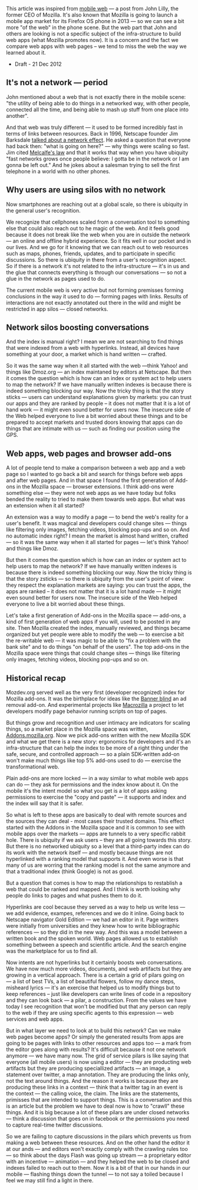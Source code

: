 This article was inspired from [mobile web](http://lilly.tumblr.com/post/38236111289/the-mobile-web) — a post from John Lilly, the former CEO of Mozilla. It's also known that Mozilla is going to launch a mobile app market for its Firefox OS phone in 2013 — so we can see a bit more "of the web" in the phone scene. But the web part that John and others are looking is not a specific subject of the infra-structure to build web apps (what Mozilla promotes now). It is a concern and the fact we compare web apps with web pages – we tend to miss the web the way we learned about it.  

* Draft - 21 Dec 2012

## It's not a network — period

John mentioned about a web that is not exactly there in the mobile scene: "the utility of being able to do things in a networked way, with other people, connected all the time, and being able to mash up stuff from one place into another".

And that web was truly different — it used to be formed incredibly fast in terms of links between resources. Back in 1996, Netscape founder Jim Barksdale [talked about a network effect](http://www.youtube.com/watch?v=wgufqTgsPsI). He asked a question that everyone had back then: "what is going on here?" — why things were scaling so fast. Jim cited [Melcalfe's law](http://en.wikipedia.org/wiki/Metcalfe%27s_law) and that it works that way when you have ubiquity "fast networks grows once people believe: I gotta be in the network or I am gonna be left out." And he jokes about a salesman trying to sell the first telephone in a world with no other phones. 

## Why users are using silos with no network 

Now smartphones are reaching out at a global scale, so there is ubiquity in the general user's recognition.

We recognize that cellphones scaled from a conversation tool to something else that could also reach out to he magic of the web. And it feels good because it does not break like the web when you are in outside the network — an online and offline hybrid experience. So it fits well in our pocket and in our lives. And we go for it knowing that we can reach out to web resources such as maps, phones, friends, updates, and to participate in specific discussions. So there is ubiquity in there from a user's recognition aspect. So if there is a network it's not related to the infra-structure — it's in us and the glue that connects everything is through our conversations — so not a glue in the network as pages used to do. 

The current mobile web is very active but not forming premisses forming conclusions in the way it used to do — forming pages with links. Results of interactions are not exactly annotated out there in the wild and might be restricted in app silos — closed networks.  

## Network silos boosting conversations

And the index is manual right? I mean we are not searching to find things that were indexed from a web with hyperlinks. Instead, all devices have something at your door, a market which is hand written — crafted. 

So it was the same way when it all started with the web —think Yahoo! and things like Dmoz.org — an index maintaned by editors at Netscape. But then it comes the question which is how can an index or system act to help users to map the network? If we have manually written indexes is because there is indeed something blocking our way. Now the tricky thing is that the story sticks — users can understand explanations given by markets: you can trust our apps and they are ranked by people – it does not matter that it is a lot of hand work  — it might even sound better for users now. The insecure side of the Web helped everyone to live a bit worried about these things and to be prepared to accept markets and trusted doors knowing that apps can do things that are intimate with us — such as finding our position using the GPS. 

## Web apps, web pages and browser add-ons

A lot of people tend to make a comparison between a web app and a web page so I wanted to go back a bit and search for things before web apps and after web pages. And in that space I found the first generation of Add-ons in the Mozilla space — browser extensions. I think add-ons were something else — they were not web apps as we have today but folks bended the reality to tried to make them towards web apps. But what was an extension when it all started? 

An extension was a way to modify a page — to bend the web's reality for a user's benefit. It was magical and developers could change sites — things like filtering only images, fetching videos, blocking pop-ups and so on. And no automatic index right? I mean the market is almost hand written, crafted — so it was the same way when it all started for pages — let's think Yahoo! and things like Dmoz.

But then it comes the question which is how can an index or system act to help users to map the network? If we have manually written indexes is because there is indeed something blocking our way. Now the tricky thing is that the story zsticks — so there is ubiquity from the user's point of view: they respect the explanation markets are saying: you can trust the apps, the apps are ranked – it does not matter that it is a lot hand made — it might even sound better for users now. The insecure side of the Web helped everyone to live a bit worried about these things. 

Let's take a first generation of Add-ons in the Mozilla space — add-ons, a kind of first generation of web apps if you will, used to be posted in any site. Then Mozilla created the index, manually reviewed, and things became organized but yet people were able to modify the web — to exercise a bit the re-writable web — it was magic to be able to "fix a problem with the bank site" and to do things "on behalf of the users". The top add-ons in the Mozilla space were things that could change sites — things like filtering only images, fetching videos, blocking pop-ups and so on. 

## Historical recap

Mozdev.org served well as the very first (developer recognized) index for Mozilla add-ons. It was the birthplace for ideas like the [Banner blind](http://bannerblind.mozdev.org/) an ad removal add-on. And experimental projects like [Macrozilla](http://macrozilla.mozdev.org/) a project to let developers modify page behavior running scripts on top of pages. 

But things grow and recognition and user intimacy are indicators for scaling things, so a market place in the Mozilla space was written, [Addons.mozilla.org](http://addons.mozilla.org). Now we pick add-ons written with the new Mozilla SDK and what we get there is a new story: ergonomics for developers and it's an infra-structure that can help the index to be more of a right thing under the safe, secure, and controlled approach — so a plain SDK-written add-on won't make much things like top 5% add-ons used to do — exercise the transformational web. 

Plain add-ons are more locked — in a way similar to what mobile web apps can do — they ask for permissions and the index know about it. On the mobile it's the intent model so what you get is a lot of apps asking permissions to exercise the "copy and paste" — it supports and index and the index will say that it is safer. 

So what is left to these apps are basically to deal with remote sources and the sources they can deal - most cases their trusted domains. This effect started with the Addons in the Mozilla space and it is common to see with mobile apps over the markets — apps are tunnels to a very specific rabbit hole. There is ubiquity if we ask users – they are all going towards this story. But there is no networked ubiquity so a level that a third-party index can do its work with the network itself — and mostly because things are not hyperlinked with a ranking model that supports it. And even worse is that many of us are worring that the ranking model is not the same anymore and that a traditional index (think Google) is not as good.

But a question that comes is how to map the relationships to restablish a web that could be ranked and mapped. And I think is worth looking why people do links to pages and what pushes them to do it. 

Hyperlinks are cool because they served as a way to help us write less — we add evidence, exampes, references and we do it inline. Going back to Netscape navigator Gold Edition — we had an editor in it. Page writters were initially from universities and they knew how to write bibliographic references — so they did in the new way. And this was a model between a written book and the spoken world. Web pages allowed us to establish something between a speech and scientific article. And the search engine was the marketplace for us to find all. 

Now intents are not hyperlinks but it certainly boosts web conversations. We have now much more videos, documents, and web artifacts but they are growing in a vertical approach. There is a certain a grid of pilars going on — a list of best TVs, a list of beautiful flowers, follow my dance steps, misheard lyrics — it's an exercise that helped us to modify things but to keep references – just like developers can write lines of code in a repository and they can look back — a pilar, a construction. From the values we have today I see recognition that won't be modified but that any person can reply to the web if they are using specific agents to this expression — web services and web apps. 

But in what layer we need to look at to build this network? Can we make web pages become apps? Or simply the generated results from apps are going to be pages with links to other resources and apps too — a mark from the editor goes along with results? It's difficult because it not one network anymore — we have many now. The grid of service pilars is like saying that everyone (all mobile users) is now using a editor — they are producting web artifacts but they are producing speciallized artifacts — an image, a statement over twitter, a map annotation. They are producing the links only, not the text around things. And the reason it works is because they are producing these links in a context — think that a twitter tag in an event is the context — the calling voice, the claim. The links are the statements, primisses that are intended to support things. This is a conversation and this is an article but the problem we have to deal now is how to "crawll" these things. And it is big because a lot of these pilars are under closed networks — think a discussion that goes on in facebook or the permissions you need to capture real-time twitter discussions. 

So we are failing to capture discussions in the pilars which prevents us from making a web between these resources. And on the other hand the editor it at our ands — and editors won't exactly comply with the crawling rules too — so think about the days Flash was going up stream — a proprietary editor with an incentive — animation — and they helped the web to be closed and indexes failed to reach out to them. Now it is a bit of that in our hands in our mobile — flashing things down the tunnel — to not say a toiled because I feel we may still find a light in there. 

